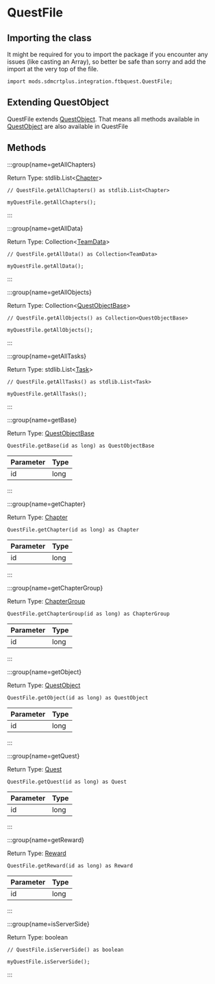 # QuestFile

## Importing the class

It might be required for you to import the package if you encounter any issues (like casting an Array), so better be safe than sorry and add the import at the very top of the file.
```zenscript
import mods.sdmcrtplus.integration.ftbquest.QuestFile;
```


## Extending QuestObject

QuestFile extends [QuestObject](/mods/sdmcrtplus/integration/ftbquest/QuestObject). That means all methods available in [QuestObject](/mods/sdmcrtplus/integration/ftbquest/QuestObject) are also available in QuestFile

## Methods

:::group{name=getAllChapters}

Return Type: stdlib.List&lt;[Chapter](/mods/sdmcrtplus/integration/ftbquest/Chapter)&gt;

```zenscript
// QuestFile.getAllChapters() as stdlib.List<Chapter>

myQuestFile.getAllChapters();
```

:::

:::group{name=getAllData}

Return Type: Collection&lt;[TeamData](/mods/sdmcrtplus/integration/ftbquest/TeamData)&gt;

```zenscript
// QuestFile.getAllData() as Collection<TeamData>

myQuestFile.getAllData();
```

:::

:::group{name=getAllObjects}

Return Type: Collection&lt;[QuestObjectBase](/mods/sdmcrtplus/integration/ftbquest/QuestObjectBase)&gt;

```zenscript
// QuestFile.getAllObjects() as Collection<QuestObjectBase>

myQuestFile.getAllObjects();
```

:::

:::group{name=getAllTasks}

Return Type: stdlib.List&lt;[Task](/mods/sdmcrtplus/integration/ftbquest/Task)&gt;

```zenscript
// QuestFile.getAllTasks() as stdlib.List<Task>

myQuestFile.getAllTasks();
```

:::

:::group{name=getBase}

Return Type: [QuestObjectBase](/mods/sdmcrtplus/integration/ftbquest/QuestObjectBase)

```zenscript
QuestFile.getBase(id as long) as QuestObjectBase
```

| Parameter | Type |
|-----------|------|
| id        | long |


:::

:::group{name=getChapter}

Return Type: [Chapter](/mods/sdmcrtplus/integration/ftbquest/Chapter)

```zenscript
QuestFile.getChapter(id as long) as Chapter
```

| Parameter | Type |
|-----------|------|
| id        | long |


:::

:::group{name=getChapterGroup}

Return Type: [ChapterGroup](/mods/sdmcrtplus/integration/ftbquest/ChapterGroup)

```zenscript
QuestFile.getChapterGroup(id as long) as ChapterGroup
```

| Parameter | Type |
|-----------|------|
| id        | long |


:::

:::group{name=getObject}

Return Type: [QuestObject](/mods/sdmcrtplus/integration/ftbquest/QuestObject)

```zenscript
QuestFile.getObject(id as long) as QuestObject
```

| Parameter | Type |
|-----------|------|
| id        | long |


:::

:::group{name=getQuest}

Return Type: [Quest](/mods/sdmcrtplus/integration/ftbquest/Quest)

```zenscript
QuestFile.getQuest(id as long) as Quest
```

| Parameter | Type |
|-----------|------|
| id        | long |


:::

:::group{name=getReward}

Return Type: [Reward](/mods/sdmcrtplus/integration/ftbquest/Reward)

```zenscript
QuestFile.getReward(id as long) as Reward
```

| Parameter | Type |
|-----------|------|
| id        | long |


:::

:::group{name=isServerSide}

Return Type: boolean

```zenscript
// QuestFile.isServerSide() as boolean

myQuestFile.isServerSide();
```

:::



